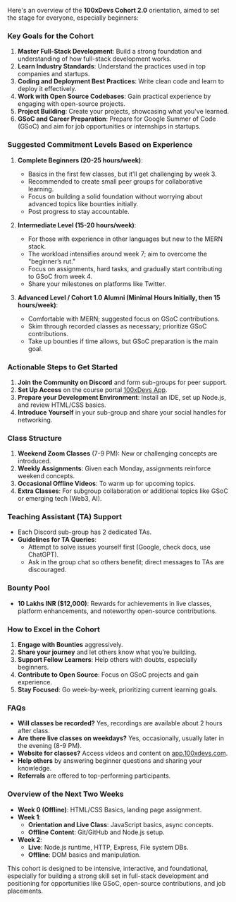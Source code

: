 Here's an overview of the **100xDevs Cohort 2.0** orientation, aimed to set the stage for everyone, especially beginners:

### Key Goals for the Cohort
1. **Master Full-Stack Development**: Build a strong foundation and understanding of how full-stack development works.
2. **Learn Industry Standards**: Understand the practices used in top companies and startups.
3. **Coding and Deployment Best Practices**: Write clean code and learn to deploy it effectively.
4. **Work with Open Source Codebases**: Gain practical experience by engaging with open-source projects.
5. **Project Building**: Create your projects, showcasing what you've learned.
6. **GSoC and Career Preparation**: Prepare for Google Summer of Code (GSoC) and aim for job opportunities or internships in startups.

### Suggested Commitment Levels Based on Experience
1. **Complete Beginners (20-25 hours/week)**: 
   - Basics in the first few classes, but it’ll get challenging by week 3.
   - Recommended to create small peer groups for collaborative learning.
   - Focus on building a solid foundation without worrying about advanced topics like bounties initially.
   - Post progress to stay accountable.

2. **Intermediate Level (15-20 hours/week)**:
   - For those with experience in other languages but new to the MERN stack.
   - The workload intensifies around week 7; aim to overcome the "beginner’s rut."
   - Focus on assignments, hard tasks, and gradually start contributing to GSoC from week 4.
   - Share your milestones on platforms like Twitter.

3. **Advanced Level / Cohort 1.0 Alumni (Minimal Hours Initially, then 15 hours/week)**:
   - Comfortable with MERN; suggested focus on GSoC contributions.
   - Skim through recorded classes as necessary; prioritize GSoC contributions.
   - Take up bounties if time allows, but GSoC preparation is the main goal.

### Actionable Steps to Get Started
1. **Join the Community on Discord** and form sub-groups for peer support.
2. **Set Up Access** on the course portal [100xDevs App](https://app.100xdevs.com/).
3. **Prepare your Development Environment**: Install an IDE, set up Node.js, and review HTML/CSS basics.
4. **Introduce Yourself** in your sub-group and share your social handles for networking.

### Class Structure
1. **Weekend Zoom Classes** (7-9 PM): New or challenging concepts are introduced.
2. **Weekly Assignments**: Given each Monday, assignments reinforce weekend concepts.
3. **Occasional Offline Videos**: To warm up for upcoming topics.
4. **Extra Classes**: For subgroup collaboration or additional topics like GSoC or emerging tech (Web3, AI).

### Teaching Assistant (TA) Support
- Each Discord sub-group has 2 dedicated TAs.
- **Guidelines for TA Queries**: 
   - Attempt to solve issues yourself first (Google, check docs, use ChatGPT).
   - Ask in the group chat so others benefit; direct messages to TAs are discouraged.

### Bounty Pool
- **10 Lakhs INR ($12,000)**: Rewards for achievements in live classes, platform enhancements, and noteworthy open-source contributions.

### How to Excel in the Cohort
1. **Engage with Bounties** aggressively.
2. **Share your journey** and let others know what you’re building.
3. **Support Fellow Learners**: Help others with doubts, especially beginners.
4. **Contribute to Open Source**: Focus on GSoC projects and gain experience.
5. **Stay Focused**: Go week-by-week, prioritizing current learning goals.

### FAQs
- **Will classes be recorded?** Yes, recordings are available about 2 hours after class.
- **Are there live classes on weekdays?** Yes, occasionally, usually later in the evening (8-9 PM).
- **Website for classes?** Access videos and content on [app.100xdevs.com](https://app.100xdevs.com).
- **Help others** by answering beginner questions and sharing your knowledge.
- **Referrals** are offered to top-performing participants.

### Overview of the Next Two Weeks
- **Week 0 (Offline)**: HTML/CSS Basics, landing page assignment.
- **Week 1**:
   - **Orientation and Live Class**: JavaScript basics, async concepts.
   - **Offline Content**: Git/GitHub and Node.js setup.
- **Week 2**:
   - **Live**: Node.js runtime, HTTP, Express, File system DBs.
   - **Offline**: DOM basics and manipulation.

This cohort is designed to be intensive, interactive, and foundational, especially for building a strong skill set in full-stack development and positioning for opportunities like GSoC, open-source contributions, and job placements. 
